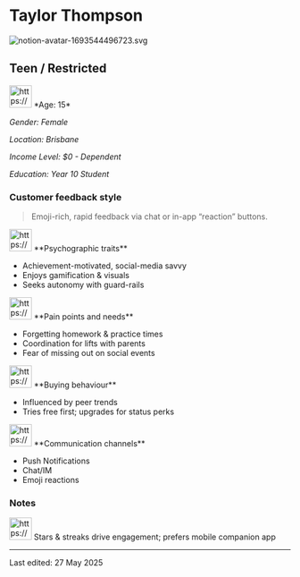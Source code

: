 # Taylor Thompson

![notion-avatar-1693544496723.svg](Mia%20Watson%20200b2bc5400e80ad927fdab857be2255/notion-avatar-1693544496723.svg)

## Teen / Restricted

<aside>
<img src="https://www.notion.so/icons/user_gray.svg" alt="https://www.notion.so/icons/user_gray.svg" width="40px" /> *Age: 15*

*Gender: Female*

*Location: Brisbane*

*Income Level: $0 - Dependent*

*Education: Year 10 Student*

</aside>

### Customer feedback style

> Emoji-rich, rapid feedback via chat or in-app “reaction” buttons.
> 

<aside>
<img src="https://www.notion.so/icons/brain_blue.svg" alt="https://www.notion.so/icons/brain_blue.svg" width="40px" /> **Psychographic traits**

- Achievement-motivated, social-media savvy
- Enjoys gamification & visuals
- Seeks autonomy with guard-rails
</aside>

<aside>
<img src="https://www.notion.so/icons/emoji-disappointed_pink.svg" alt="https://www.notion.so/icons/emoji-disappointed_pink.svg" width="40px" /> **Pain points and needs**

- Forgetting homework & practice times
- Coordination for lifts with parents
- Fear of missing out on social events
</aside>

<aside>
<img src="https://www.notion.so/icons/shopping-cart_green.svg" alt="https://www.notion.so/icons/shopping-cart_green.svg" width="40px" /> **Buying behaviour**

- Influenced by peer trends
- Tries free first; upgrades for status perks
</aside>

<aside>
<img src="https://www.notion.so/icons/conversation_purple.svg" alt="https://www.notion.so/icons/conversation_purple.svg" width="40px" /> **Communication channels**

- Push Notifications
- Chat/IM
- Emoji reactions
</aside>

### Notes

<aside>
<img src="https://www.notion.so/icons/reorder_gray.svg" alt="https://www.notion.so/icons/reorder_gray.svg" width="40px" /> Stars & streaks drive engagement; prefers mobile companion app

</aside>

---

Last edited: 27 May 2025